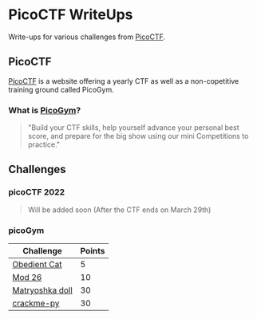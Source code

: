 # PicoCTF WriteUps

Write-ups for various challenges from [PicoCTF](https://picoctf.org/).

## PicoCTF

[PicoCTF](https://picoctf.org/) is a website offering a yearly CTF as well as a non-copetitive training ground called PicoGym.

### What is [PicoGym](https://play.picoctf.org/practice)?

> "Build your CTF skills, help yourself advance your personal best score, and prepare for the big show using our mini Competitions to practice."
## Challenges

### picoCTF 2022
> Will be added soon (After the CTF ends on March 29th)

### picoGym

|Challenge|Points|
|--------|------|
|[Obedient Cat](./picoGym/ObedientCat/ObedientCat.md)|5|
|[Mod 26](./picoGym/Mod26/Mod26.md)|10|
|[Matryoshka doll](./picoGym/MatryoshkaDoll/MatryoshkaDoll.md)|30|
|[crackme-py](./picoGym/crackme-py/crackme-py.md)|30|
